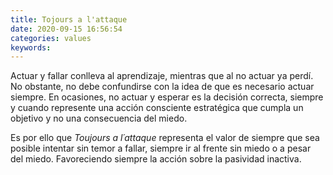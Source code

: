 ```yaml
---
title: Tojours a l'attaque
date: 2020-09-15 16:56:54
categories: values
keywords: 
---
```


Actuar y fallar conlleva al aprendizaje, mientras que al no actuar ya perdí. No obstante, no debe confundirse con la idea de que es necesario actuar siempre. En ocasiones, no actuar y esperar es la decisión correcta, siempre y cuando represente una acción consciente estratégica que cumpla un objetivo y no una consecuencia del miedo. 

Es por ello que *Toujours a l´attaque* representa el valor de siempre que sea posible intentar sin temor a fallar, siempre ir al frente sin miedo o a pesar del miedo. Favoreciendo siempre la acción sobre la pasividad inactiva.
